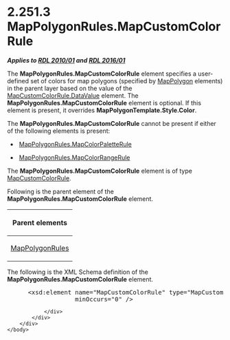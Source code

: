 <html dir="LTR" xmlns:mshelp="http://msdn.microsoft.com/mshelp" xmlns:ddue="http://ddue.schemas.microsoft.com/authoring/2003/5" xmlns:xlink="http://www.w3.org/1999/xlink" xmlns:tool="http://www.microsoft.com/tooltip">
    <head>
        <meta http-equiv="Content-Type" content="text/html; CHARSET=utf-8"></meta>
        <meta name="save" content="history"></meta>
        <title>2.251.3 MapPolygonRules.MapCustomColorRule</title>
        <xml>
            <mshelp:toctitle title="2.251.3 MapPolygonRules.MapCustomColorRule"></mshelp:toctitle>
            <mshelp:rltitle title="[MS-RDL]: MapPolygonRules.MapCustomColorRule"></mshelp:rltitle>
            <mshelp:keyword index="A" term="eae48e46-4994-40f8-81bc-6f968df74336"></mshelp:keyword>
            <mshelp:attr name="DCSext.ContentType" value="open specification"></mshelp:attr>
            <mshelp:attr name="AssetID" value="eae48e46-4994-40f8-81bc-6f968df74336"></mshelp:attr>
            <mshelp:attr name="TopicType" value="kbRef"></mshelp:attr>
            <mshelp:attr name="DCSext.Title" value="[MS-RDL]: MapPolygonRules.MapCustomColorRule" />
        </xml>
    </head>
    <body>
        <div id="header">
            <h1 class="heading">2.251.3 MapPolygonRules.MapCustomColorRule</h1>
        </div>
        <div id="mainSection">
            <div id="mainBody">
                <div id="allHistory" class="saveHistory"></div>
                <div id="sectionSection0" class="section" name="collapseableSection">
                    

<p><b><i>Applies to </i></b><a href="3428e690-a348-4ec7-8a6a-8efb42d2cdee.md"><b><i>RDL 2010/01</i></b></a><b><i>
and </i></b><a href="52ce3983-2bfc-4e72-9359-42aaf5fe4509.md"><b><i>RDL 2016/01</i></b></a></p>

<p>The <b>MapPolygonRules.MapCustomColorRule</b> element
specifies a user-defined set of colors for map polygons (specified by <a href="3ee27e43-26a2-4f27-9a31-d97e374d8633.md">MapPolygon</a> elements) in
the parent layer based on the value of the <a href="62be1b0d-da54-4b37-866a-aebdd1305bf8.md">MapCustomColorRule.DataValue</a>
element. The <b>MapPolygonRules.MapCustomColorRule</b> element is optional. If
this element is present, it overrides <b>MapPolygonTemplate.Style.Color</b>. </p>

<p>The <b>MapPolygonRules.MapCustomColorRule</b> cannot be
present if either of the following elements is present: </p>

<ul><li><p><span><span> 
</span></span> <a href="ba673c97-f032-43e1-8098-94dea428bf78.md">MapPolygonRules.MapColorPaletteRule</a>
</p>

</li><li><p><span><span> 
</span></span> <a href="8823ebf2-b026-490e-b9b3-6ae8b6bacd6f.md">MapPolygonRules.MapColorRangeRule</a></p>

</li></ul><p>The <b>MapPolygonRules.MapCustomColorRule</b> element is of
type <a href="356d5476-257c-4f3e-873d-923834c5d853.md">MapCustomColorRule</a>.</p>

<p>Following is the parent element of the <b>MapPolygonRules.MapCustomColorRule</b>
element.</p>

<table>
 <thead>
  <tr>
   <th>
   <p>Parent elements</p>
   </th>
  </tr>
 </thead>
 <tr>
  <td>
  <p><a href="77b58882-2976-42cd-9e7a-aca2c6ee0139.md">MapPolygonRules</a></p>
  </td>
 </tr>
</table>

<p>The following is the XML Schema definition of the <b>MapPolygonRules.MapCustomColorRule</b>
element.           </p>

<dl>
<dd>
<div><pre> &lt;xsd:element name=&quot;MapCustomColorRule&quot; type=&quot;MapCustomColorRuleType&quot; 
              minOccurs=&quot;0&quot; /&gt;
</pre></div>
</dd></dl>


                </div>
            </div>
        </div>
    </body>
</html>